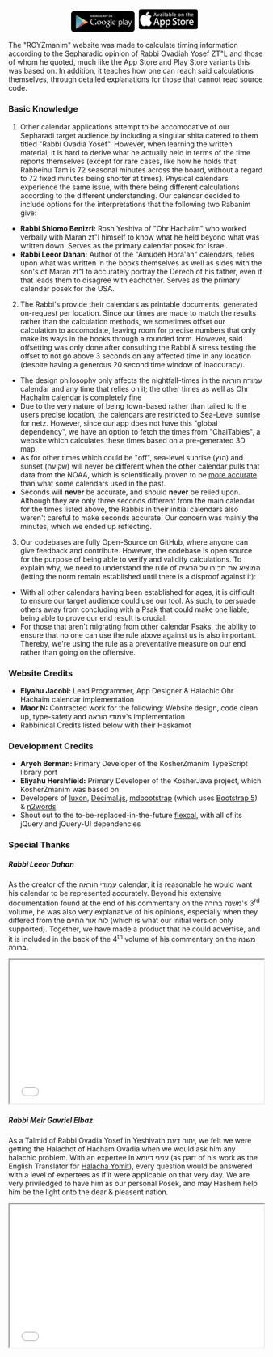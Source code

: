 <section style="text-align: center;">
    <a href="https://play.google.com/store/apps/details?id=com.EJ.ROvadiahYosefCalendar"><img src="/assets/images/google-play-store-8-1-73-apk.png" style="width: 25%;"></a>
    <a href="https://apps.apple.com/app/rabbi-ovadiah-yosef-calendar/id6448838987"><img src="/assets/images/app-store.png" style="width: 25%;"></a>
</section>

The "ROYZmanim" website was made to calculate timing information according to the Sepharadic opinion of Rabbi Ovadiah Yosef ZT"L and those of whom he quoted, much like the App Store and Play Store variants this was based on. In addition, it teaches how one can reach said calculations themselves, through detailed explanations for those that cannot read source code.

### Basic Knowledge

1. Other calendar applications attempt to be accomodative of our Sepharadi target audience by including a singular shita catered to them titled "Rabbi Ovadia Yosef". However, when learning the written material, it is hard to derive what he actually held in terms of the time reports themselves (except for rare cases, like how he holds that Rabbeinu Tam is 72 seasonal minutes across the board, without a regard to 72 fixed minutes being shorter at times).
  Physical calendars experience the same issue, with there being different calculations according to the different understanding. Our calendar decided to include options for the interpretations that the following two Rabanim give:
  - **Rabbi Shlomo Benizri:** Rosh Yeshiva of "Ohr Hachaim" who worked verbally with Maran zt"l himself to know what he held beyond what was written down. Serves as the primary calendar posek for Israel.
  - **Rabbi Leeor Dahan:** Author of the "Amudeh Hora'ah" calendars, relies upon what was written in the books themselves as well as sides with the son's of Maran zt"l to accurately portray the Derech of his father, even if that leads them to disagree with eachother. Serves as the primary calendar posek for the USA.
2. The Rabbi's provide their calendars as printable documents, generated on-request per location. Since our times are made to match the results rather than the calculation methods, we sometimes offset our calculation to accomodate, leaving room for precise numbers that only make its ways in the books through a rounded form. However, said offsetting was only done after consulting the Rabbi & stress testing the offset to not go above 3 seconds on any affected time in any location (despite having a generous 20 second time window of inaccuracy).
  - The design philosophy only affects the nightfall-times in the עמודה הוראה calendar and any time that relies on it; the other times as well as Ohr Hachaim calendar is completely fine
  - Due to the very nature of being town-based rather than tailed to the users precise location, the calendars are restricted to Sea-Level sunrise for netz. However, since our app does not have this "global dependency", we have an option to fetch the times from "ChaiTables", a website which calculates these times based on a pre-generated 3D map.
  - As for other times which could be "off", sea-level sunrise (הנץ) and sunset (שקיעה) will never be different when the other calendar pulls that data from the NOAA, which is scientifically proven to be [more accurate](https://github.com/KosherJava/zmanim/commit/b69dc31cf041279523fc9a4a6ac06912736487bb) than what some calendars used in the past.
  - Seconds will **never** be accurate, and should **never** be relied upon. Although they are only three seconds different from the main calendar for the times listed above, the Rabbis in their initial calendars also weren't careful to make seconds accurate. Our concern was mainly the minutes, which we ended up reflecting.
3. Our codebases are fully Open-Source on GitHub, where anyone can give feedback and contribute. However, the codebase is open source for the purpose of being able to verify and validify calculations. To explain why, we need to understand the rule of המוציא את חבירו על הראיה (letting the norm remain established until there is a disproof against it):
  - With all other calendars having been established for ages, it is difficult to ensure our target audience could use our tool. As such, to persuade others away from concluding with a Psak that could make one liable, being able to prove our end result is crucial.
  - For those that aren't migrating from other calendar Psaks, the ability to ensure that no one can use the rule above against us is also important. Thereby, we're using the rule as a preventative measure on our end rather than going on the offensive.

### Website Credits

- **Elyahu Jacobi:** Lead Programmer, App Designer & Halachic Ohr Hachaim calendar implementation
- **Maor N:** Contracted work for the following: Website design, code clean up, type-safety and עמודי הוראה's implementation
- Rabbinical Credits listed below with their Haskamot

### Development Credits

- **Aryeh Berman:** Primary Developer of the KosherZmanim TypeScript library port
- **Eliyahu Hershfield:** Primary Developer of the KosherJava project, which KosherZmanim was based on
- Developers of [luxon](https://moment.github.io/luxon/#/), [Decimal.js](https://mikemcl.github.io/decimal.js/), [mdbootstrap](https://mdbootstrap.com/) (which uses [Bootstrap 5](https://getbootstrap.com/)) & [n2words](https://github.com/forzagreen/n2words)
- Shout out to the to-be-replaced-in-the-future [flexcal](https://github.com/dwachss/flexcal), with all of its jQuery and jQuery-UI dependencies

### Special Thanks

##### Rabbi Leeor Dahan

As the creator of the עמודי הוראה calendar, it is reasonable he would want his calendar to be represented accurately. Beyond his extensive documentation found at the end of his commentary on the משנה ברורה's 3<sup>rd</sup> volume, he was also very explanative of his opinions, especially when they differed from the לוח אור החיים (which is what our initial version only supported). Together, we have made a product that he could advertise, and it is included in the back of the 4<sup>th</sup> volume of his commentary on the משנה ברורה.

<iframe src="/assets/הסכמה.pdf" allowfullscreen style="aspect-ratio: 16/9; width: 100%;"></iframe>

##### Rabbi Meir Gavriel Elbaz

As a Talmid of Rabbi Ovadia Yosef in Yeshivath יחוה דעת, we felt we were getting the Halachot of Hacham Ovadia when we would ask him any halachic problem. With an expertee in עניני דיומא (as part of his work as the English Translator for <a href="https://halachayomit.co.il/en/default.aspx">Halacha Yomit</a>), every question would be answered with a level of expertees as if it were applicable on that very day. We are very priviledged to have him as our personal Posek, and may Hashem help him be the light onto the dear & pleasent nation.

<iframe src="/assets/Haskamah.pdf" allowfullscreen style="aspect-ratio: 16/9; width: 100%;"></iframe>